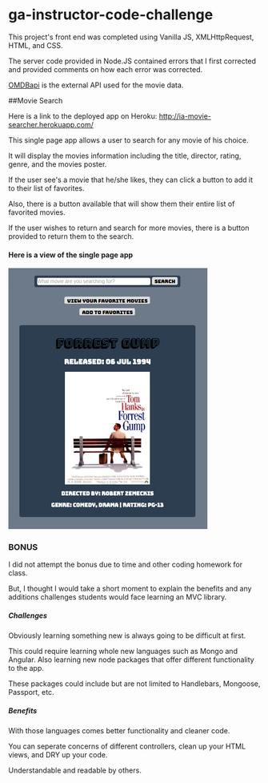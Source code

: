# ga-instructor-code-challenge

This project's front end was completed using Vanilla JS, XMLHttpRequest, HTML, and CSS.

The server code provided in Node.JS contained errors that I first corrected and provided
comments on how each error was corrected.

[OMDBapi](http://www.omdbapi.com/) 
is the external API used for the movie data.

##Movie Search

Here is a link to the deployed app on Heroku: http://ia-movie-searcher.herokuapp.com/

This single page app allows a user to search for any movie of his choice.

It will display the movies information including the title, director, rating, genre, and the movies poster.

If the user see's a movie that he/she likes, they can click a button to add it to their list of favorites.

Also, there is a button available that will show them their entire list of favorited movies.

If the user wishes to return and search for more movies, there is a button provided to return them to the search.


#### Here is a view of the single page app
![movie-search](movie-search.png)

### BONUS
I did not attempt the bonus due to time and other coding homework for class.

But, I thought I would take a short moment to explain the benefits and any additions challenges
students would face learning an MVC library.

##### Challenges
Obviously learning something new is always going to be difficult at first.

This could require learning whole new languages such as Mongo and Angular.
Also learning new node packages that offer different functionality to the app.

These packages could include but are not limited to Handlebars, Mongoose, Passport, etc.

##### Benefits

With those languages comes better functionality and cleaner code.

You can seperate concerns of different controllers, clean up your HTML views, and DRY up your code.

Understandable and readable by others.
